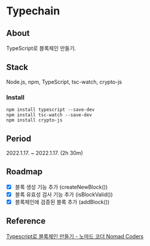 # Typechain

## About
TypeScript로 블록체인 만들기.

## Stack
Node.js, npm, TypeScript, tsc-watch, crypto-js

### Install
```
npm install typescript --save-dev
npm install tsc-watch --save-dev
npm install crypto-js
```

## Period
2022.1.17. ~ 2022.1.17. (2h 30m)

## Roadmap
- [X] 블록 생성 기능 추가 (createNewBlock())
- [X] 블록 유효성 검사 기능 추가 (isBlockValid())
- [X] 블록체인에 검증된 블록 추가 (addBlock())

## Reference
[Typescript로 블록체인 만들기 - 노마드 코더 Nomad Coders](https://nomadcoders.co/typescript-for-beginners/lobby)
